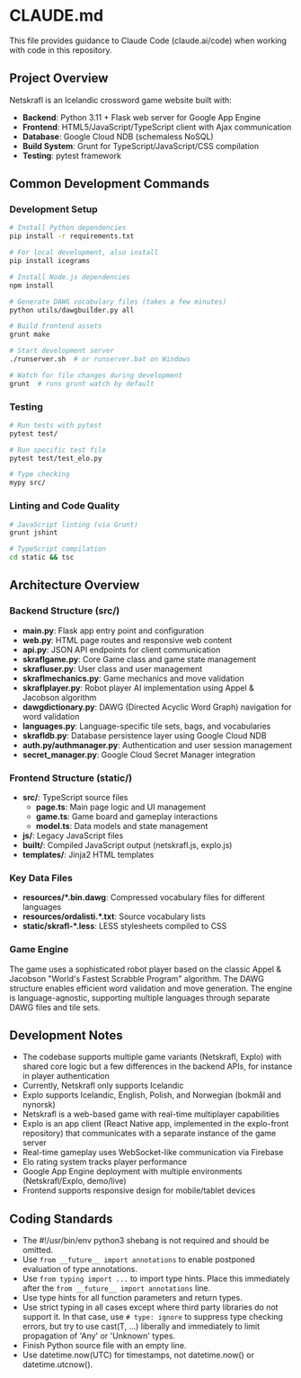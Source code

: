 # CLAUDE.md

This file provides guidance to Claude Code (claude.ai/code) when working with
code in this repository.

## Project Overview

Netskrafl is an Icelandic crossword game website built with:
- **Backend**: Python 3.11 + Flask web server for Google App Engine
- **Frontend**: HTML5/JavaScript/TypeScript client with Ajax communication
- **Database**: Google Cloud NDB (schemaless NoSQL)
- **Build System**: Grunt for TypeScript/JavaScript/CSS compilation
- **Testing**: pytest framework

## Common Development Commands

### Development Setup
```bash
# Install Python dependencies
pip install -r requirements.txt

# For local development, also install
pip install icegrams

# Install Node.js dependencies
npm install

# Generate DAWG vocabulary files (takes a few minutes)
python utils/dawgbuilder.py all

# Build frontend assets
grunt make

# Start development server
./runserver.sh  # or runserver.bat on Windows

# Watch for file changes during development
grunt  # runs grunt watch by default
```

### Testing
```bash
# Run tests with pytest
pytest test/

# Run specific test file
pytest test/test_elo.py

# Type checking
mypy src/
```

### Linting and Code Quality
```bash
# JavaScript linting (via Grunt)
grunt jshint

# TypeScript compilation
cd static && tsc
```

## Architecture Overview

### Backend Structure (src/)
- **main.py**: Flask app entry point and configuration
- **web.py**: HTML page routes and responsive web content
- **api.py**: JSON API endpoints for client communication
- **skraflgame.py**: Core Game class and game state management
- **skrafluser.py**: User class and user management
- **skraflmechanics.py**: Game mechanics and move validation
- **skraflplayer.py**: Robot player AI implementation using Appel & Jacobson algorithm
- **dawgdictionary.py**: DAWG (Directed Acyclic Word Graph) navigation for word validation
- **languages.py**: Language-specific tile sets, bags, and vocabularies
- **skrafldb.py**: Database persistence layer using Google Cloud NDB
- **auth.py/authmanager.py**: Authentication and user session management
- **secret_manager.py**: Google Cloud Secret Manager integration

### Frontend Structure (static/)
- **src/**: TypeScript source files
  - **page.ts**: Main page logic and UI management
  - **game.ts**: Game board and gameplay interactions
  - **model.ts**: Data models and state management
- **js/**: Legacy JavaScript files
- **built/**: Compiled JavaScript output (netskrafl.js, explo.js)
- **templates/**: Jinja2 HTML templates

### Key Data Files
- **resources/*.bin.dawg**: Compressed vocabulary files for different languages
- **resources/ordalisti.*.txt**: Source vocabulary lists
- **static/skrafl-*.less**: LESS stylesheets compiled to CSS

### Game Engine
The game uses a sophisticated robot player based on the classic Appel & Jacobson "World's Fastest Scrabble Program" algorithm. The DAWG structure enables efficient word validation and move generation. The engine is language-agnostic, supporting multiple languages through separate DAWG files and tile sets.

## Development Notes

- The codebase supports multiple game variants (Netskrafl, Explo) with shared core logic
  but a few differences in the backend APIs, for instance in player authentication
- Currently, Netskrafl only supports Icelandic
- Explo supports Icelandic, English, Polish, and Norwegian (bokmål and nynorsk)
- Netskrafl is a web-based game with real-time multiplayer capabilities
- Explo is an app client (React Native app, implemented in the explo-front repository)
  that communicates with a separate instance of the game server
- Real-time gameplay uses WebSocket-like communication via Firebase
- Elo rating system tracks player performance
- Google App Engine deployment with multiple environments (Netskrafl/Explo, demo/live)
- Frontend supports responsive design for mobile/tablet devices

## Coding Standards

- The #!/usr/bin/env python3 shebang is not required and should be omitted.
- Use `from __future__ import annotations` to enable postponed evaluation of type annotations.
- Use `from typing import ...` to import type hints. Place this immediately after
  the `from __future__ import annotations` line.
- Use type hints for all function parameters and return types.
- Use strict typing in all cases except where third party libraries do not support it.
  In that case, use `# type: ignore` to suppress type checking errors, but try to use
  cast(T, ...) liberally and immediately to limit propagation of 'Any' or 'Unknown' types.
- Finish Python source file with an empty line.
- Use datetime.now(UTC) for timestamps, not datetime.now() or datetime.utcnow().
